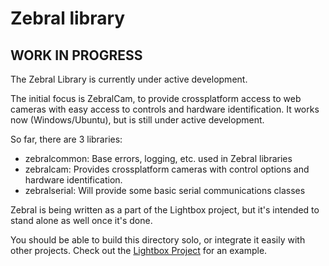 # Zebral library

## WORK IN PROGRESS
The Zebral Library is currently under active development.

The initial focus is ZebralCam, to provide crossplatform access to web cameras with easy access to controls and hardware identification.  It works now (Windows/Ubuntu), but is still under active development.

So far, there are 3 libraries:
 - zebralcommon: Base errors, logging, etc. used in Zebral libraries
 - zebralcam: Provides crossplatform cameras with control options and hardware identification.
 - zebralserial: Will provide some basic serial communications classes

Zebral is being written as a part of the Lightbox project, but it's intended to stand
alone as well once it's done.

You should be able to build this directory solo, or integrate it easily with other projects.
Check out the [Lightbox Project](https://github.com/devellison/lightbox) for an example.

